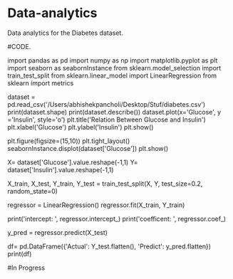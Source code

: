 # Data-analytics
Data analytics for the Diabetes dataset.


#CODE.


import pandas as pd
import numpy as np
import matplotlib.pyplot as plt
import seaborn as seabornInstance
from sklearn.model_selection import train_test_split
from sklearn.linear_model import LinearRegression
from sklearn import metrics



dataset = pd.read_csv('/Users/abhishekpancholi/Desktop/Stuf/diabetes.csv')
print(dataset.shape)
print(dataset.describe())
dataset.plot(x='Glucose', y ='Insulin', style='o')
plt.title('Relation Between Glucose and Insulin')
plt.xlabel('Glucose')
plt.ylabel('Insulin')
plt.show()

plt.figure(figsize=(15,10))
plt.tight_layout()
seabornInstance.displot(dataset['Glucose'])
plt.show()

X= dataset['Glucose'].value.reshape(-1,1)
Y= dataset['Insulin'].value.reshape(-1,1)

X_train, X_test, Y_train, Y_test = train_test_split(X, Y, test_size=0.2, random_state=0)

regressor = LinearRegression()
regressor.fit(X_train, Y_train)

print('intercept: ', regressor.intercept_)
print('coefficent: ', regressor.coef_)

y_pred = regressor.predict(X_test)

df= pd.DataFrame({'Actual': Y_test.flatten(), 'Predict': y_pred.flatten})
print(df)


#In Progress




